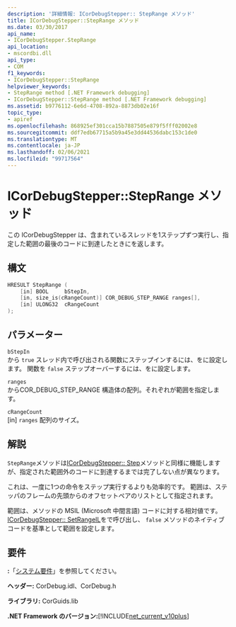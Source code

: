 ```yaml
---
description: '詳細情報: ICorDebugStepper:: StepRange メソッド'
title: ICorDebugStepper::StepRange メソッド
ms.date: 03/30/2017
api_name:
- ICorDebugStepper.StepRange
api_location:
- mscordbi.dll
api_type:
- COM
f1_keywords:
- ICorDebugStepper::StepRange
helpviewer_keywords:
- StepRange method [.NET Framework debugging]
- ICorDebugStepper::StepRange method [.NET Framework debugging]
ms.assetid: b9776112-6e6d-4708-892a-8873db02e16f
topic_type:
- apiref
ms.openlocfilehash: 868925ef301cca15b7887505e879f5fff02002e8
ms.sourcegitcommit: ddf7edb67715a5b9a45e3dd44536dabc153c1de0
ms.translationtype: MT
ms.contentlocale: ja-JP
ms.lasthandoff: 02/06/2021
ms.locfileid: "99717564"
---
```

# <a name="icordebugsteppersteprange-method"></a>ICorDebugStepper::StepRange メソッド

この ICorDebugStepper は、含まれているスレッドを1ステップずつ実行し、指定した範囲の最後のコードに到達したときにを返します。  
  
## <a name="syntax"></a>構文  
  
```cpp  
HRESULT StepRange (  
    [in] BOOL     bStepIn,  
    [in, size_is(cRangeCount)] COR_DEBUG_STEP_RANGE ranges[],  
    [in] ULONG32  cRangeCount  
);  
```  
  
## <a name="parameters"></a>パラメーター  

 `bStepIn`  
 から `true` スレッド内で呼び出される関数にステップインするには、をに設定します。 関数を `false` ステップオーバーするには、をに設定します。  
  
 `ranges`  
 からCOR_DEBUG_STEP_RANGE 構造体の配列。それぞれが範囲を指定します。  
  
 `cRangeCount`  
 [in] `ranges` 配列のサイズ。  
  
## <a name="remarks"></a>解説  

 `StepRange`メソッドは[ICorDebugStepper:: Step](icordebugstepper-step-method.md)メソッドと同様に機能しますが、指定された範囲外のコードに到達するまでは完了しない点が異なります。  
  
 これは、一度に1つの命令をステップ実行するよりも効率的です。 範囲は、ステッパのフレームの先頭からのオフセットペアのリストとして指定されます。  
  
 範囲は、メソッドの MSIL (Microsoft 中間言語) コードに対する相対値です。 [ICorDebugStepper:: SetRangeIL](icordebugstepper-setrangeil-method.md)をで呼び出し、 `false` メソッドのネイティブコードを基準として範囲を設定します。  
  
## <a name="requirements"></a>要件  

 **:**「[システム要件](../../get-started/system-requirements.md)」を参照してください。  
  
 **ヘッダー:** CorDebug.idl、CorDebug.h  
  
 **ライブラリ:** CorGuids.lib  
  
 **.NET Framework のバージョン:**[!INCLUDE[net_current_v10plus](../../../../includes/net-current-v10plus-md.md)]

